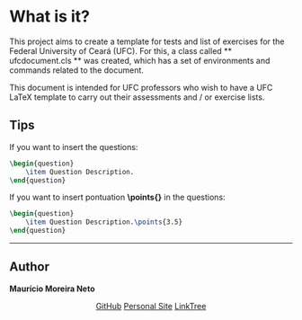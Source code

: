 # What is it?

This project aims to create a template for tests and list of exercises for the Federal University of Ceará (UFC). For this, a class called ** ufcdocument.cls ** was created, which has a set of environments and commands related to the document.

This document is intended for UFC professors who wish to have a UFC LaTeX template to carry out their assessments and / or exercise lists.

## Tips

If you want to insert the questions:
```tex
\begin{question}
    \item Question Description.
\end{question}
```

If you want to insert pontuation **\points{}** in the questions:
```tex
\begin{question}
    \item Question Description.\points{3.5}
\end{question}
```

---

## Author
**Maurício Moreira Neto**
<p align="center">
    <a href="https://github.com/maumneto">GitHub</a>
    <a href="https://maumneto.github.io/mauriciomoreira/">Personal Site</a>
    <a href="https://linktr.ee/maumneto">LinkTree</a>
</p>